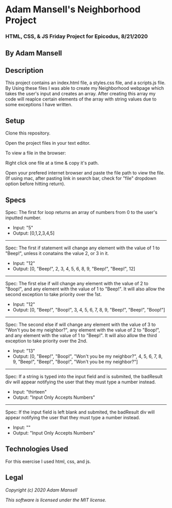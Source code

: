 # Adam Mansell's Neighborhood Project

### HTML, CSS, & JS Friday Project for Epicodus, 8/21/2020

## **By Adam Mansell**

## Description
This project contains an index.html file, a styles.css file, and a scripts.js file. By Using these files I was able to create my Neighborhood webpage which takes the user's input and creates an array. After creating this array my code will reaplce certain elements of the array with string values due to some exceptions I have written.

## Setup
Clone this repository.

Open the project files in your text editor.

To view a file in the browser:

Right click one file at a time & copy it's path.

Open your prefered internet browser and paste the file path to view the file.
(If using mac, after pasting link in search bar, check for "file" dropdown option before hitting return).

## Specs
Spec: The first for loop returns an array of numbers from 0 to the user's inputted number.
- Input: "5"
- Output: [0,1,2,3,4,5]<br>
________________________________

Spec: The first if statement will change any element with the value of 1 to "Beep!", unless it conatains the value 2, or 3 in it.
- Input: "12"
- Output: [0, "Beep!", 2, 3, 4, 5, 6, 8, 9, "Beep!", "Beep!", 12]<br>
________________________________

Spec: The first else if will change any element with the value of 2 to "Boop!", and any element with the value of 1 to "Beep!". It will also allow the second exception to take priority over the 1st.
- Input: "12"
- Output: [0, "Beep!", "Boop!", 3, 4, 5, 6, 7, 8, 9, "Beep!", "Beep!", "Boop!"]<br>
________________________________

Spec: The second else if will change any element with the value of 3 to "Won't you be my neighbor?", any element with the value of 2 to "Boop!", and any element with the value of 1 to "Beep!". It will also allow the third exception to take priority over the 2nd.
- Input: "13"
- Output: [0, "Beep!", "Boop!", "Won't you be my neighbor?", 4, 5, 6, 7, 8, 9, "Beep!", "Beep!", "Boop!", "Won't you be my neighbor?"]<br>
________________________________

Spec: If a string is typed into the input field and is submited, the badResult div will appear notifying the user that they must type a number instead.
- Input: "thirteen"
- Output: "Input Only Accepts Numbers"<br>
________________________________

Spec: If the input field is left blank and submited, the badResult div will appear notifying the user that they must type a number instead.
- Input: ""
- Output: "Input Only Accepts Numbers"<br>

## Technologies Used
For this exercise I used html, css, and js.

## Legal
_Copyright (c) 2020 Adam Mansell_


_This software is licensed under the MIT license._
